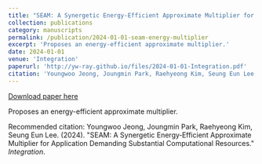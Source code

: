 ```yaml
---
title: "SEAM: A Synergetic Energy‑Efficient Approximate Multiplier for Application Demanding Substantial Computational Resources"
collection: publications
category: manuscripts
permalink: /publication/2024-01-01-seam-energy-multiplier
excerpt: 'Proposes an energy-efficient approximate multiplier.'
date: 2024-01-01
venue: 'Integration'
paperurl: 'http://yw-ray.github.io/files/2024-01-01-Integration.pdf'
citation: 'Youngwoo Jeong, Joungmin Park, Raehyeong Kim, Seung Eun Lee. (2024). &quot;SEAM: A Synergetic Energy‑Efficient Approximate Multiplier for Application Demanding Substantial Computational Resources.&quot; <i>Integration</i>.'
---
```


<a href='http://yw-ray.github.io/files/2024-01-01-Integration.pdf'>Download paper here</a>

Proposes an energy-efficient approximate multiplier.

Recommended citation: Youngwoo Jeong, Joungmin Park, Raehyeong Kim, Seung Eun Lee. (2024). "SEAM: A Synergetic Energy‑Efficient Approximate Multiplier for Application Demanding Substantial Computational Resources." <i>Integration</i>.